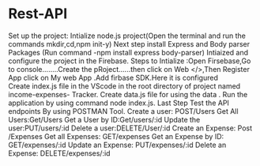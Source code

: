 # Rest-API
Set up the project: Intialize node.js project(Open the terminal and run the commands mkdir,cd,npm init-y)
Next step install Express and Body parser Packages (Run command -npm install express body-parser)
Intiaized and configure the project in the Firebase.
Steps to Intialize :Open Firsebase,Go to console........Create the pRoject......then click on Web </>,Then Register App click on My web App .Add firbase SDK.Here it is configured  
Create index.js file  in the VScode in the root directory of project named income-expenses- Tracker.
Create data.js file for using the data  .
Run the application by using command node index.js.
Last Step Test the API endpoints By using POSTMAN Tool.
Create a user: POST/Users
Get All Users:Get/Users
Get a User by ID:Get/users/:id
Update the user:PUT/users/:id
Delete a user:DELETE/User/:id
Create an Expense: Post /Expenses
Get all Expenses:  GET/expenses
Get an Expense by ID: GET/expenses/:id
Update an Expense: PUT/expenses/:id
Delete an Expense: DELETE/expenses/:id
